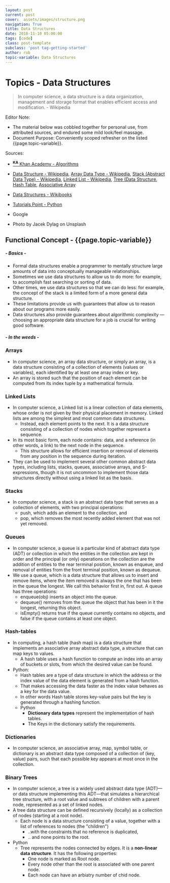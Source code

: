 ```yaml
---
layout: post
current: post
cover:  assets/images/structure.png
navigation: True
title: Data Structures
date: 2018-11-10 05:00:00
tags: [code]
class: post-template
subclass: 'post tag-getting-started'
author: rob
topic-variable: Data Structures
---
```


# Topics - Data Structures

> In computer science, a data structure is a data organization, management and storage format that enables efficient access and modification. - Wikipedia

Editor Note:
- The material below was cobbled together for personal use, from attributed sources, and endured some mild look/feel massage.
- Document Purpose: Conveniently scoped refresher on the listed {{page.topic-variable}}.

Sources: 
- [**<sup>KA</sup>** Khan Academy - Algorithms](https://www.khanacademy.org/computing/computer-science/algorithms)
- [Data Structure - Wikipedia](https://en.wikipedia.org/wiki/Data_structure), [Array Data Type - Wikipedia](https://en.wikipedia.org/wiki/Array_data_type), 
  [Stack (Abstract Data Type) - Wikipedia](https://en.wikipedia.org/wiki/Stack_(abstract_data_type)), [Linked List - Wikipedia](https://en.wikipedia.org/wiki/Linked_list#Singly_linked_lists),
  [Tree (Data Structure](https://en.wikipedia.org/wiki/Tree_(data_structure)), [Hash Table](https://en.wikipedia.org/wiki/Hash_table),
  [Associative Array](https://en.wikipedia.org/wiki/Associative_array)
  
- [Data Structures - Wikibooks](https://en.wikibooks.org/wiki/Data_Structures)
- [Tutorials Point - Python](https://www.tutorialspoint.com/python/)
- Google
- Photo by Jacek Dylag on Unsplash

## Functional Concept - {{page.topic-variable}}
##### - Basics -
- Formal data structures enable a programmer to mentally structure large amounts of data into conceptually manageable relationships.
- Sometimes we use data structures to allow us to do more: for example, to accomplish fast searching or sorting of data. 
- Other times, we use data structures so that we can do less: for example, the concept of the stack is a limited form of a more general data structure. 
- These limitations provide us with guarantees that allow us to reason about our programs more easily. 
- Data structures also provide guarantees about algorithmic complexity — choosing an appropriate data structure for a job is crucial for writing good software.

##### - In the weeds -
### Arrays
- In computer science, an array data structure, or simply an array, is a data structure consisting of a collection of elements (values or variables), each identified by at least one array index or key. 
- An array is stored such that the position of each element can be computed from its index tuple by a mathematical formula.

### Linked Lists
- In computer science, a Linked list is a linear collection of data elements, whose order is not given by their physical placement in memory. Linked lists are among the simplest and most common data structures.
  - Instead, each element points to the next. It is a data structure consisting of a collection of nodes which together represent a sequence. 
- In its most basic form, each node contains: data, and a reference (in other words, a link) to the next node in the sequence. 
  - This structure allows for efficient insertion or removal of elements from any position in the sequence during iteration.
- They can be used to implement several other common abstract data types, including lists, stacks, queues, associative arrays, and S-expressions, though it is not uncommon to implement those data structures directly without using a linked list as the basis.

### Stacks
- In computer science, a stack is an abstract data type that serves as a collection of elements, with two principal operations:
  - push, which adds an element to the collection, and
  - pop, which removes the most recently added element that was not yet removed.

### Queues
- In computer science, a queue is a particular kind of abstract data type (ADT) or collection in which the entities in the collection are kept in order and the principal (or only) operations on the collection are the addition of entities to the rear terminal position, known as enqueue, and removal of entities from the front terminal position, known as dequeue.
- We use a queue, which is a data structure that allows us to insert and remove items, where the item removed is always the one that has been in the queue the longest. We call this behavior first in, first out. A queue has three operations:
  - enqueue(obj) inserts an object into the queue.
  - dequeue() removes from the queue the object that has been in it the longest, returning this object.
  - isEmpty() returns true if the queue currently contains no objects, and false if the queue contains at least one object.

### Hash-tables
- In computing, a hash table (hash map) is a data structure that implements an associative array abstract data type, a structure that can map keys to values. 
  - A hash table uses a hash function to compute an index into an array of buckets or slots, from which the desired value can be found.
- Python:
  - Hash tables are a type of data structure in which the address or the index value of the data element is generated from a hash function. 
  - That makes accessing the data faster as the index value behaves as a key for the data value. 
  - In other words Hash table stores key-value pairs but the key is generated through a hashing function.
  - Python
    - **Dictionary data types** represent the implementation of hash tables. 
    - The Keys in the dictionary satisfy the requirements.

### Dictionaries
- In computer science, an associative array, map, symbol table, or dictionary is an abstract data type composed of a collection of (key, value) pairs, such that each possible key appears at most once in the collection.

### Binary Trees
- In computer science, a tree is a widely used abstract data type (ADT)—or data structure implementing this ADT—that simulates a hierarchical tree structure, with a root value and subtrees of children with a parent node, represented as a set of linked nodes.
- A tree data structure can be defined recursively (locally) as a collection of nodes (starting at a root node).
  - Each node is a data structure consisting of a value, together with a list of references to nodes (the "children")
    - ..with the constraints that no reference is duplicated, 
    - .. and none points to the root.
- Python
  - Tree represents the nodes connected by edges. It is a **non-linear data structure**. It has the following properties:
    - One node is marked as Root node.
    - Every node other than the root is associated with one parent node.
    - Each node can have an arbiatry number of chid node.